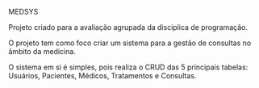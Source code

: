 MEDSYS

Projeto criado para a avaliação agrupada da disciplica de programação.

O projeto tem como foco criar um sistema para a gestão de consultas no âmbito da medicina.

O sistema em si é simples, pois realiza o CRUD das 5 principais tabelas: Usuários, Pacientes, Médicos, Tratamentos e Consultas.
